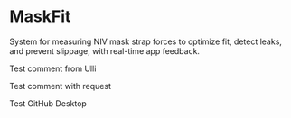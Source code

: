 # MaskFit
System for measuring NIV mask strap forces to optimize fit, detect leaks, and prevent slippage, with real-time app feedback.

Test comment from Ulli

Test comment with request


Test GitHub Desktop